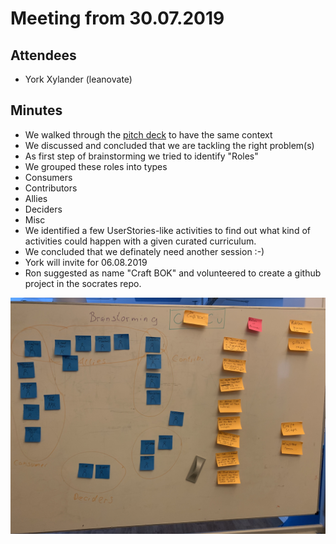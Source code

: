 # Meeting from 30.07.2019
## Attendees
* York Xylander (leanovate)

## Minutes
* We walked through the [pitch deck](https://docs.google.com/presentation/d/1I6tkR0e2srUmrmoniGl5pZf1-PmtcTg6TJWAvah9GIg/edit) to have the same context
* We discussed and concluded that we are tackling the right problem(s)
* As first step of brainstorming we tried to identify "Roles"
 * We grouped these roles into types
  * Consumers
  * Contributors
  * Allies
  * Deciders
  * Misc
* We identified a few UserStories-like activities to find out what kind of activities could happen with a given curated curriculum.
* We concluded that we definately need another session :-)
 * York will invite for 06.08.2019
* Ron suggested as name "Craft BOK" and volunteered to create a github project in the socrates repo.


![Work In Progress](IMG_0881.jpg)
